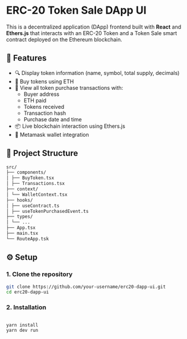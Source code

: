 # ERC-20 Token Sale DApp UI

This is a decentralized application (DApp) frontend built with **React** and **Ethers.js** that interacts with an ERC-20 Token and a Token Sale smart contract deployed on the Ethereum blockchain.

## 🚀 Features

- 🔍 Display token information (name, symbol, total supply, decimals)
- 💸 Buy tokens using ETH
- 🧾 View all token purchase transactions with:
  - Buyer address
  - ETH paid
  - Tokens received
  - Transaction hash
  - Purchase date and time
- 📦 Live blockchain interaction using Ethers.js
- 🦊 Metamask wallet integration

## 📁 Project Structure
```bash
src/
├── components/
│ ├── BuyToken.tsx
│ ├── Transactions.tsx
├── context/
│ └── WalletContext.tsx
├── hooks/
│ ├── useContract.ts
│ ├── useTokenPurchasedEvent.ts
├── types/
│ └── ...
├── App.tsx
├── main.tsx
└── RouteApp.tsk 

```
## ⚙️ Setup

### 1. Clone the repository
```bash
git clone https://github.com/your-username/erc20-dapp-ui.git
cd erc20-dapp-ui
```

### 2. Installation 
```bash

yarn install 
yarn dev run

```



